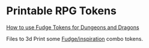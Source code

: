 # Printable RPG Tokens

[How to use Fudge Tokens for Dungeons and Dragons](fudge-inspiration/Fudge.md)

Files to 3d Print some [Fudge/inspiration](/fudge-inspiration) combo tokens.

